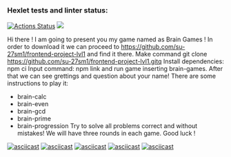 ### Hexlet tests and linter status:

[![Actions Status](https://github.com/su-27sm1/frontend-project-lvl1/workflows/hexlet-check/badge.svg)](https://github.com/su-27sm1/frontend-project-lvl1/actions)
<a href="https://codeclimate.com/github/su-27sm1/frontend-project-lvl1/maintainability"><img src="https://api.codeclimate.com/v1/badges/2bb50ef4a200abc23589/maintainability" /></a>

Hi there ! I am going to present you my game named as Brain Games !
In order to download it we can proceed to https://github.com/su-27sm1/frontend-project-lvl1 and find it there.
Make command git clone https://github.com/su-27sm1/frontend-project-lvl1.gitq
Install dependencies: npm ci
Input command: npm link and run game inserting brain-games.
After that we can see grettings and question about your name!
There are some instructions to play it:

- brain-calc
- brain-even
- brain-gcd
- brain-prime
- brain-progression
  Try to solve all problems correct and without mistakes!
  We will have three rounds in each game.
  Good luck !

[![asciicast](https://asciinema.org/a/Ob71kABTEL3aGrFw5ILH6yIdA.svg)](https://asciinema.org/a/Ob71kABTEL3aGrFw5ILH6yIdA)
[![asciicast](https://asciinema.org/a/P62FadEySSrA9SRFnYnWYkyNH.svg)](https://asciinema.org/a/P62FadEySSrA9SRFnYnWYkyNH)
[![asciicast](https://asciinema.org/a/6dvcyVO19oph0XWdEJiPe96Zm.svg)](https://asciinema.org/a/6dvcyVO19oph0XWdEJiPe96Zm)
[![asciicast](https://asciinema.org/a/CBwHpi2gnPFdmbhOmxVYBa59R.svg)](https://asciinema.org/a/CBwHpi2gnPFdmbhOmxVYBa59R)
[![asciicast](https://asciinema.org/a/F4oyX6PnLQfoHql39mr7V1lu8.svg)](https://asciinema.org/a/F4oyX6PnLQfoHql39mr7V1lu8)

